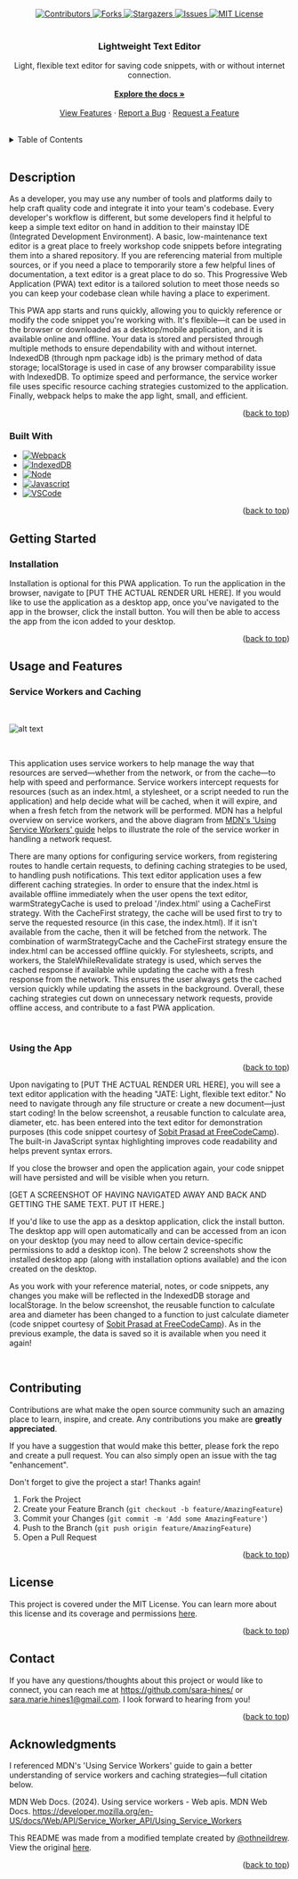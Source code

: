 
<a name="readme-top"></a>

<div align="center">
    <!-- PROJECT SHIELDS -->
    <a href="https://github.com/sara-hines/lightweight-text-editor/graphs/contributors" >
        <img src="https://img.shields.io/github/contributors/sara-hines/lightweight-text-editor.svg?style=for-the-badge" alt="Contributors" />
    </a>
    <a href="https://github.com/sara-hines/lightweight-text-editor/network/members" >
        <img src="https://img.shields.io/github/forks/sara-hines/lightweight-text-editor.svg?style=for-the-badge" alt="Forks" />
    </a>
    <a href="https://github.com/sara-hines/lightweight-text-editor/stargazers" >
        <img src="https://img.shields.io/github/stars/sara-hines/lightweight-text-editor.svg?style=for-the-badge" alt="Stargazers" />
    </a>
    <a href="https://github.com/sara-hines/lightweight-text-editor/issues" >
        <img src="https://img.shields.io/github/issues/sara-hines/lightweight-text-editor.svg?style=for-the-badge" alt="Issues" />
    </a>
    <a href="https://github.com/sara-hines/lightweight-text-editor/blob/master/LICENSE.txt">
        <img src="https://img.shields.io/github/license/sara-hines/lightweight-text-editor.svg?style=for-the-badge" alt="MIT License" />
    </a>
</div>


<br />
<div align="center">

<h3 align="center">Lightweight Text Editor</h3>

  <p align="center">
    Light, flexible text editor for saving code snippets, with or without internet connection. 
    <br />
    <br />
    <a href="https://github.com/sara-hines/lightweight-text-editor"><strong>Explore the docs »</strong></a>
    <br />
    <br />
    <a href="#usage-and-features">View Features</a>
    ·
    <a href="https://github.com/sara-hines/lightweight-text-editor/issues/new?labels=bug&template=bug-report---.md">Report a Bug</a>
    ·
    <a href="https://github.com/sara-hines/lightweight-text-editor/issues/new?labels=enhancement&template=feature-request---.md">Request a Feature</a>
  </p>
</div>

<br />
<!-- TABLE OF CONTENTS -->
<details>
  <summary>Table of Contents</summary>
  <ol>
    <li>
      <a href="#description">Description</a>
      <ul>
        <li><a href="#built-with">Built With</a></li>
      </ul>
    </li>
    <li>
      <a href="#getting-started">Getting Started</a>
      <ul>
        <li><a href="#installation">Installation</a></li>
      </ul>
    </li>
    <li>
        <a href="#usage-and-features">Usage and Features</a>
        <ul>
            <li><a href="#service-workers-and-caching">Service Workers and Caching</a></li>
            <li><a href="#using-the-app">Using the App</a></li>
        </ul>
    </li>
    <li><a href="#contributing">Contributing</a></li>
    <li><a href="#license">License</a></li>
    <li><a href="#contact">Contact</a></li>
    <li><a href="#acknowledgments">Acknowledgments</a></li>
  </ol>
</details>
<br />


<!-- ABOUT THE PROJECT -->
## Description

As a developer, you may use any number of tools and platforms daily to help craft quality code and integrate it into your team's codebase. Every developer's workflow is different, but some developers find it helpful to keep a simple text editor on hand in addition to their mainstay IDE (Integrated Development Environment). A basic, low-maintenance text editor is a great place to freely workshop code snippets before integrating them into a shared repository. If you are referencing material from multiple sources, or if you need a place to temporarily store a few helpful lines of documentation, a text editor is a great place to do so. This Progressive Web Application (PWA) text editor is a tailored solution to meet those needs so you can keep your codebase clean while having a place to experiment. 

This PWA app starts and runs quickly, allowing you to quickly reference or modify the code snippet you're working with. It's flexible—it can be used in the browser or downloaded as a desktop/mobile application, and it is available online and offline. Your data is stored and persisted through multiple methods to ensure dependability with and without internet. IndexedDB (through npm package idb) is the primary method of data storage; localStorage is used in case of any browser comparability issue with IndexedDB. To optimize speed and performance, the service worker file uses specific resource caching strategies customized to the application. Finally, webpack helps to make the app light, small, and efficient. 

<p align="right">(<a href="#readme-top">back to top</a>)</p>



### Built With

- [![Webpack][Webpack-badge]][Webpack-url]
- [![IndexedDB][IndexedDB-badge]][IndexedDB-url]
- [![Node][Node.js]][Node-url]
- [![Javascript][JavaScript]][Javascript-url]
- [![VSCode][Visualstudio.com]][VSCode-url]


<p align="right">(<a href="#readme-top">back to top</a>)</p>



<!-- GETTING STARTED -->
## Getting Started

### Installation

Installation is optional for this PWA application. To run the application in the browser, navigate to [PUT THE ACTUAL RENDER URL HERE]. If you would like to use the application as a desktop app, once you've navigated to the app in the browser, click the install button. You will then be able to access the app from the icon added to your desktop.

<p align="right">(<a href="#readme-top">back to top</a>)</p>



<!-- USAGE EXAMPLES -->
## Usage and Features

### Service Workers and Caching

<br />


![alt text](./client/src/images/service-worker.png)

<br />

This application uses service workers to help manage the way that resources are served—whether from the network, or from the cache—to help with speed and performance. Service workers intercept requests for resources (such as an index.html, a stylesheet, or a script needed to run the application) and help decide what will be cached, when it will expire, and when a fresh fetch from the network will be performed. MDN has a helpful overview on service workers, and the above diagram from [MDN's 'Using Service Workers' guide](https://developer.mozilla.org/en-US/docs/Web/API/Service_Worker_API/Using_Service_Workers) helps to illustrate the role of the service worker in handling a network request. 

There are many options for configuring service workers, from registering routes to handle certain requests, to defining caching strategies to be used, to handling push notifications. This text editor application uses a few different caching strategies. In order to ensure that the index.html is available offline immediately when the user opens the text editor, warmStrategyCache is used to preload '/index.html' using a CacheFirst strategy. With the CacheFirst strategy, the cache will be used first to try to serve the requested resource (in this case, the index.html). If it isn't available from the cache, then it will be fetched from the network. The combination of warmStrategyCache and the CacheFirst strategy ensure the index.html can be accessed offline quickly. For stylesheets, scripts, and workers, the StaleWhileRevalidate strategy is used, which serves the cached response if available while updating the cache with a fresh response from the network. This ensures the user always gets the cached version quickly while updating the assets in the background. Overall, these caching strategies cut down on unnecessary network requests, provide offline access, and contribute to a fast PWA application.

<br />

### Using the App

<p align="right">(<a href="#readme-top">back to top</a>)</p>

Upon navigating to [PUT THE ACTUAL RENDER URL HERE], you will see a text editor application with the heading "JATE: Light, flexible text editor." No need to navigate through any file structure or create a new document—just start coding! In the below screenshot, a reusable function to calculate area, diameter, etc. has been entered into the text editor for demonstration purposes (this code snippet courtesy of [Sobit Prasad at FreeCodeCamp](https://www.freecodecamp.org/news/higher-order-functions-in-javascript-explained/#:~:text=A%20higher%20order%20function%20is%20a%20function%20that%20takes%20one,functions%20like%20map%20and%20reduce.)). The built-in JavaScript syntax highlighting improves code readability and helps prevent syntax errors.




If you close the browser and open the application again, your code snippet will have persisted and will be visible when you return. 

[GET A SCREENSHOT OF HAVING NAVIGATED AWAY AND BACK AND GETTING THE SAME TEXT. PUT IT HERE.]



If you'd like to use the app as a desktop application, click the install button. The desktop app will open automatically and can be accessed from an icon on your desktop (you may need to allow certain device-specific permissions to add a desktop icon). The below 2 screenshots show the installed desktop app (along with installation options available) and the icon created on the desktop.


As you work with your reference material, notes, or code snippets, any changes you make will be reflected in the IndexedDB storage and localStorage. In the below screenshot, the reusable function to calculate area and diameter has been changed to a function to just calculate diameter (code snippet courtesy of [Sobit Prasad at FreeCodeCamp](https://www.freecodecamp.org/news/higher-order-functions-in-javascript-explained/#:~:text=A%20higher%20order%20function%20is%20a%20function%20that%20takes%20one,functions%20like%20map%20and%20reduce.)). As in the previous example, the data is saved so it is available when you need it again!




<br />

<!-- CONTRIBUTING -->
## Contributing

Contributions are what make the open source community such an amazing place to learn, inspire, and create. Any contributions you make are **greatly appreciated**.

If you have a suggestion that would make this better, please fork the repo and create a pull request. You can also simply open an issue with the tag "enhancement".

Don't forget to give the project a star! Thanks again!

1. Fork the Project
2. Create your Feature Branch (`git checkout -b feature/AmazingFeature`)
3. Commit your Changes (`git commit -m 'Add some AmazingFeature'`)
4. Push to the Branch (`git push origin feature/AmazingFeature`)
5. Open a Pull Request

<p align="right">(<a href="#readme-top">back to top</a>)</p>



<!-- LICENSE -->
## License

This project is covered under the MIT License. You can learn more about this license and its coverage and permissions [here](https://opensource.org/licenses/MIT).

<p align="right">(<a href="#readme-top">back to top</a>)</p>



<!-- CONTACT -->
## Contact

If you have any questions/thoughts about this project or would like to connect, you can reach me at https://github.com/sara-hines/ or sara.marie.hines1@gmail.com. I look forward to hearing from you!

<p align="right">(<a href="#readme-top">back to top</a>)</p>



<!-- ACKNOWLEDGMENTS -->
## Acknowledgments

I referenced MDN's 'Using Service Workers' guide to gain a better understanding of service workers and caching strategies—full citation below.

MDN Web Docs. (2024). Using service workers - Web apis. MDN Web Docs. https://developer.mozilla.org/en-US/docs/Web/API/Service_Worker_API/Using_Service_Workers


This README was made from a modified template created by [@othneildrew](https://github.com/othneildrew). View the original [here](https://github.com/othneildrew/Best-README-Template).


<p align="right">(<a href="#readme-top">back to top</a>)</p>



<!-- MARKDOWN LINKS & IMAGES -->

[IndexedDB-badge]: https://img.shields.io/badge/IndexedDB-E44D26?style=for-the-badge&logo=indexeddb&logoColor=white
[IndexedDB-url]: https://developer.mozilla.org/en-US/docs/Web/API/IndexedDB_API
[Webpack-badge]: https://img.shields.io/badge/Webpack-8DD6F9?style=for-the-badge&logo=Webpack&logoColor=white
[Webpack-url]: https://webpack.js.org/
[Node.js]: https://img.shields.io/badge/node.js-6DA55F?style=for-the-badge&logo=node.js&logoColor=white
[Node-url]: https://nodejs.org
[JavaScript]: https://img.shields.io/badge/javascript-%23323330.svg?style=for-the-badge&logo=javascript&logoColor=%23F7DF1E
[Javascript-url]: https://ecma-international.org/publications-and-standards/standards/ecma-262/
[Visualstudio.com]: https://img.shields.io/badge/Visual%20Studio%20Code-0078d7.svg?style=for-the-badge&logo=visual-studio-code&logoColor=white
[VSCode-url]: https://code.visualstudio.com/
